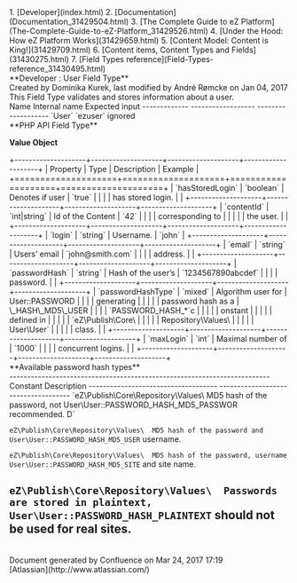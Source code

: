 <div id="page">
<div id="main" class="aui-page-panel">
<div id="main-header">
<div id="breadcrumb-section">
1.  [Developer](index.html)
2.  [Documentation](Documentation_31429504.html)
3.  [The Complete Guide to eZ
    Platform](The-Complete-Guide-to-eZ-Platform_31429526.html)
4.  [Under the Hood: How eZ Platform Works](31429659.html)
5.  [Content Model: Content is King!](31429709.html)
6.  [Content items, Content Types and Fields](31430275.html)
7.  [Field Types reference](Field-Types-reference_31430495.html)

</div>
**Developer : User Field Type**

</div>
<div id="content" class="view">
<div class="page-metadata">
Created by Dominika Kurek, last modified by André Rømcke on Jan 04, 2017

</div>
<div id="main-content" class="wiki-content group">
<div class="contentLayout2">
<div class="columnLayout two-right-sidebar"
data-layout="two-right-sidebar">
<div class="cell normal" data-type="normal">
<div class="innerCell">
This Field Type validates and stores information about a user.

<div class="table-wrap">
  Name          Internal name      Expected input
  ------------- ------------------ -------------------
  `User`        `ezuser`           ignored

</div>
**PHP API Field Type**

**Value Object**

<div class="table-wrap">
+--------------------+--------------------+--------------------+--------------------+
| Property           | Type               | Description        | Example            |
+====================+====================+====================+====================+
| `hasStoredLogin`   | `boolean`          | Denotes if user    | `true`             |
|                    |                    | has stored login.  |                    |
+--------------------+--------------------+--------------------+--------------------+
| `contentId`        | `int|string`       | Id of the Content  | `42`               |
|                    |                    | corresponding to   |                    |
|                    |                    | the user.          |                    |
+--------------------+--------------------+--------------------+--------------------+
| `login`            | `string`           | Username.          | `john`             |
+--------------------+--------------------+--------------------+--------------------+
| `email`            | `string`           | Users’ email       | `john@smith.com`   |
|                    |                    | address.           |                    |
+--------------------+--------------------+--------------------+--------------------+
| `passwordHash`     | `string`           | Hash of the user’s | `1234567890abcdef` |
|                    |                    | password.          |                    |
+--------------------+--------------------+--------------------+--------------------+
| `passwordHashType` | `mixed`            | Algorithm user for |     User::PASSWORD |
|                    |                    | generating         |                    |
|                    |                    | password hash as a | \_HASH\_MD5\_USER  |
|                    |                    | `PASSWORD_HASH_*`c |                    |
|                    |                    | onstant            |                    |
|                    |                    | defined in         |                    |
|                    |                    | `eZ\Publish\Core\  |                    |
|                    |                    | Repository\Values\ |                    |
|                    |                    |  User\User`        |                    |
|                    |                    | class.             |                    |
+--------------------+--------------------+--------------------+--------------------+
| `maxLogin`         | `int`              | Maximal number of  | `1000`             |
|                    |                    | concurrent logins. |                    |
+--------------------+--------------------+--------------------+--------------------+

</div>
**Available password hash types**

<div class="table-wrap">
  -------------------------------------------------------------------------
  Constant                             Description
  ------------------------------------ ------------------------------------
  `eZ\Publish\Core\Repository\Values\  MD5 hash of the password, not
  User\User::PASSWORD_HASH_MD5_PASSWOR recommended.
   D`                                  

  `eZ\Publish\Core\Repository\Values\  MD5 hash of the password and
  User\User::PASSWORD_HASH_MD5_USER`   username.

  `eZ\Publish\Core\Repository\Values\  MD5 hash of the password, username
  User\User::PASSWORD_HASH_MD5_SITE`   and site name.

  `eZ\Publish\Core\Repository\Values\  Passwords are stored in plaintext,
  User\User::PASSWORD_HASH_PLAINTEXT`  should not be used for real sites.
  -------------------------------------------------------------------------

</div>
</div>
</div>
<div class="cell aside" data-type="aside">
<div class="innerCell">
 

</div>
</div>
</div>
</div>
</div>
</div>
</div>
<div id="footer" role="contentinfo">
<div class="section footer-body">
Document generated by Confluence on Mar 24, 2017 17:19

<div id="footer-logo">
[Atlassian](http://www.atlassian.com/)

</div>
</div>
</div>
</div>

